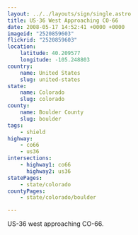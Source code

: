 ```yaml
---
layout: ../../layouts/sign/single.astro
title: US-36 West Approaching CO-66
date: 2008-05-17 14:52:41 +0000 +0000
imageid: "2520859603"
flickrid: "2520859603"
location:
    latitude: 40.209577
    longitude: -105.248803
country:
    name: United States
    slug: united-states
state:
    name: Colorado
    slug: colorado
county:
    name: Boulder County
    slug: boulder
tags:
    - shield
highway:
    - co66
    - us36
intersections:
    - highway1: co66
      highway2: us36
statePages:
    - state/colorado
countyPages:
    - state/colorado/boulder

---
```

US-36 west approaching CO-66.